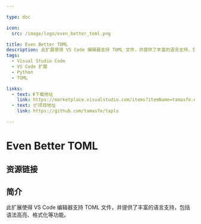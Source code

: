 ```yaml
---

type: doc

icon:
  src: /image/logo/even_better_toml.png

title: Even Better TOML
description: 此扩展使得 VS Code 编辑器支持 TOML 文件，并提供了丰富的语言支持，包括语法高亮、格式化等功能。
tags:
  - Visual Studio Code
  - VS Code 扩展
  - Python
  - TOML

links:
  - text: ⏬下载地址
    link: https://marketplace.visualstudio.com/items?itemName=tamasfe.even-better-toml
  - text: 📦项目地址
    link: https://github.com/tamasfe/taplo

---
```


<ShowLogo />

# Even Better TOML

<ShowTags />

<ShowBreadcrumb />

## 资源链接

<ShowLinks />

## 简介

此扩展使得 VS Code 编辑器支持 TOML 文件，并提供了丰富的语言支持，包括语法高亮、格式化等功能。
